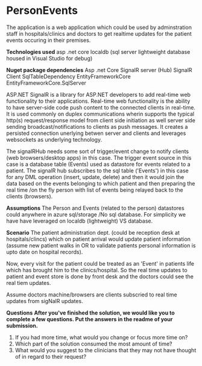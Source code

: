 # PersonEvents
The application is a web application which could be used by adminstration staff in hospitals/clinics and doctors to get realtime updates for the patient 
events occuring in their premises.


**Technologies used**
asp .net core
localdb (sql server lightweight database housed in Visual Studio for debug)

**Nuget package dependencies**
Asp .net Core 
SignalR server (Hub) 
SignalR Client
SqlTableDependency
EntityFrameworkCore
EntityFrameworkCore.SqlServer

ASP.NET SignalR is a library for ASP.NET developers to add real-time web functionality to their applications. 
Real-time web functionality is the ability to have server-side code push content to the connected clients in real-time.
It is used commonly on duplex communications wherin supports the typical http(s) request/response model from client side initiation
as well server side sending broadcast/notifications to clients as push messages. It creates a persisted connection unerlying betwen server and clients
and leverages websockets as underlying technology.

The signalRHub needs some sort of trigger/event change to notify clients  (web browsers/desktop apps) in this case.
The trigger event source in this case is a database table (Events) used as datastore for events related to a patient.
The signalR hub subscribes to the sql table ('Events') in this case for any DML operation (insert, update, delete) and then it would 
join the data based on the events belonging to which patient and then preparing the real time /on the fly person with list of events being relayed back
to the clients (browsers).

**Assumptions**
The Person and Events (related to the person) datastores could anywhere in azure sql/storage /No sql database.
For simplicity we have have leveraged on localdb (lightweight) VS database.

**Scenario**
The patient administration dept. (could be reception desk at hospitals/clincs) which on patient arrival
would update patient information (assume new patient walks in OR to validate patients personal information is upto date on hospital records).

Now, every visit for the patient could be treated as an 'Event' in patients life which has brought him to the clinics/hospital.
So the real time updates to patient and event store is done by front desk and the doctors could see the real tiem updates.

Assume doctors machine/browsers are clients subscried to real time updates from sigNalR updates.


**Questions**
**After you've finished the solution, we would like you to complete a few questions. Put the answers in the readme of your submission.**

1.	If you had more time, what would you change or focus more time on?
2.	Which part of the solution consumed the most amount of time?
3.	What would you suggest to the clinicians that they may not have thought of in regard to their request?

